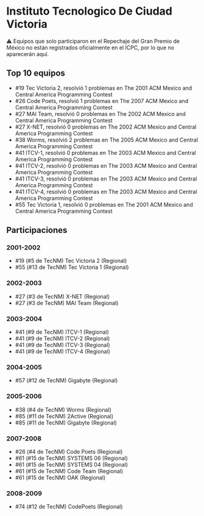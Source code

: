 # Instituto Tecnologico De Ciudad Victoria

:warning: Equipos que solo participaron en el Repechaje del Gran Premio de México no están registrados oficialmente en el ICPC, por lo que no aparecerán aquí.

## Top 10 equipos

- #19 Tec Victoria 2, resolvió 1 problemas en The 2001 ACM Mexico and Central America Programming Contest
- #26 Code Poets, resolvió 1 problemas en The 2007 ACM Mexico and Central America Programming Contest
- #27 MAI Team, resolvió 0 problemas en The 2002 ACM Mexico and Central America Programming Contest
- #27 X-NET, resolvió 0 problemas en The 2002 ACM Mexico and Central America Programming Contest
- #38 Worms, resolvió 2 problemas en The 2005 ACM Mexico and Central America Programming Contest
- #41 ITCV-1, resolvió 0 problemas en The 2003 ACM Mexico and Central America Programming Contest
- #41 ITCV-2, resolvió 0 problemas en The 2003 ACM Mexico and Central America Programming Contest
- #41 ITCV-3, resolvió 0 problemas en The 2003 ACM Mexico and Central America Programming Contest
- #41 ITCV-4, resolvió 0 problemas en The 2003 ACM Mexico and Central America Programming Contest
- #55 Tec Victoria 1, resolvió 0 problemas en The 2001 ACM Mexico and Central America Programming Contest

## Participaciones

### 2001-2002

- #19 (#5 de TecNM) Tec Victoria 2 (Regional)
- #55 (#13 de TecNM) Tec Victoria 1 (Regional)

### 2002-2003

- #27 (#3 de TecNM) X-NET (Regional)
- #27 (#3 de TecNM) MAI Team (Regional)

### 2003-2004

- #41 (#9 de TecNM) ITCV-1 (Regional)
- #41 (#9 de TecNM) ITCV-2 (Regional)
- #41 (#9 de TecNM) ITCV-3 (Regional)
- #41 (#9 de TecNM) ITCV-4 (Regional)

### 2004-2005

- #57 (#12 de TecNM) Gigabyte (Regional)

### 2005-2006

- #38 (#4 de TecNM) Worms (Regional)
- #85 (#11 de TecNM) 2Active (Regional)
- #85 (#11 de TecNM) Gigabyte (Regional)

### 2007-2008

- #26 (#4 de TecNM) Code Poets (Regional)
- #61 (#15 de TecNM) SYSTEMS 06 (Regional)
- #61 (#15 de TecNM) SYSTEMS 04 (Regional)
- #61 (#15 de TecNM) Code Team (Regional)
- #61 (#15 de TecNM) OAK (Regional)

### 2008-2009

- #74 (#12 de TecNM) CodePoets (Regional)



